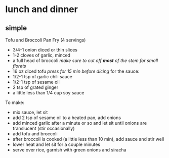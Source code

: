 # lunch and dinner

## simple
Tofu and Broccoli Pan Fry (4 servings)
* 3/4-1 onion diced or thin slices
* 1-2 cloves of garlic, minced
* a full head of broccoli *make sure to cut off **most** of the stem for small florets*
* 16 oz diced tofu *press for 15 min before dicing*
for the sauce:
* 1/2-1 tsp of garlic chili sauce
* 1/2-1 tsp of sesame oil
* 2 tsp of grated ginger
* a little less than 1/4 cup soy sauce

To make:
* mix sauce, let sit 
* add 2 tsp of sesame oil to a heated pan, add onions 
* add minced garlic after a minute or so and let sit until onions are translucent (stir occasionally)
* add tofu and broccoli
* after broccoli is cooked (a little less than 10 min), add sauce and stir well
* lower heat and let sit for a couple minutes 
* serve over rice, garnish with green onions and siracha


